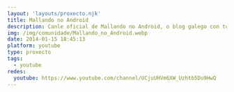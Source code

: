 ```yaml
---
layout: 'layouts/proxecto.njk'
title: Mallando no Android
description: Canle oficial de Mallando no Android, o blog galego con toda a actualidade do ecosistema Android e Google. Smartphones, tablets, wearables, accesorios... e moito máis.
img: /img/comunidade/Mallando_no_Android.webp
date: 2014-01-15 18:45:13
platform: youtube
type: proxecto
tags:
  - youtube
redes:
  youtube: https://www.youtube.com/channel/UCjuUHVm6XW_Uzhtb5Du9HwQ
---
```

